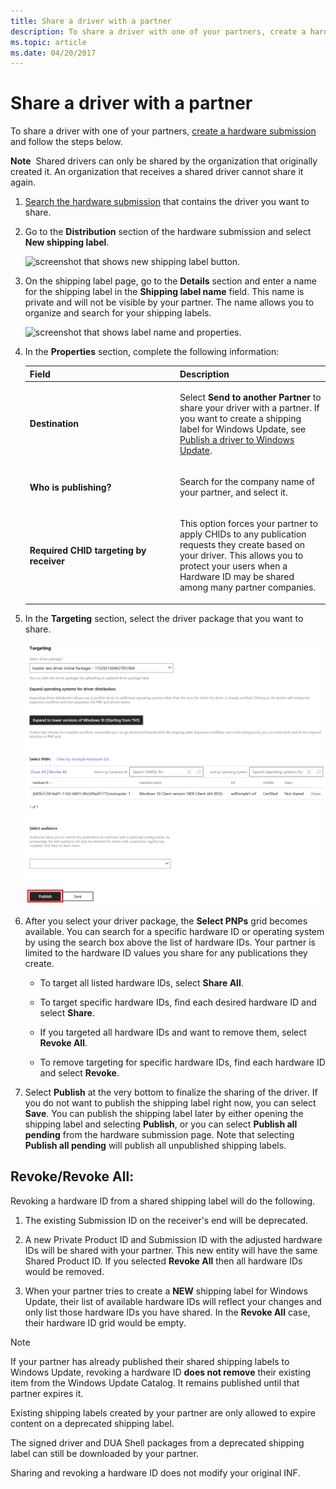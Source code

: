 ```yaml
---
title: Share a driver with a partner
description: To share a driver with one of your partners, create a hardware submission and follow the steps below.
ms.topic: article
ms.date: 04/20/2017
---
```


# Share a driver with a partner


To share a driver with one of your partners, [create a hardware submission](create-a-new-hardware-submission.md) and follow the steps below.

**Note**  Shared drivers can only be shared by the organization that originally created it. An organization that receives a shared driver cannot share it again.

 

1. [Search the hardware submission](hardware-submission-search.md) that contains the driver you want to share.

2. Go to the **Distribution** section of the hardware submission and select **New shipping label**.

   ![screenshot that shows new shipping label button.](images/publish-new-shipping-label.png)

3. On the shipping label page, go to the **Details** section and enter a name for the shipping label in the **Shipping label name** field. This name is private and will not be visible by your partner. The name allows you to organize and search for your shipping labels.

   ![screenshot that shows label name and properties.](images/publish-label-name-share-new.png)

4. In the **Properties** section, complete the following information:

   <table>
   <colgroup>
   <col width="50%" />
   <col width="50%" />
   </colgroup>
   <thead>
   <tr class="header">
   <th>Field</th>
   <th>Description</th>
   </tr>
   </thead>
   <tbody>
   <tr class="odd">
   <td><p><strong>Destination</strong></p></td>
   <td><p>Select <strong>Send to another Partner</strong> to share your driver with a partner. If you want to create a shipping label for Windows Update, see <a href="publish-a-driver-to-windows-update.md" data-raw-source="[Publish a driver to Windows Update](publish-a-driver-to-windows-update.md)">Publish a driver to Windows Update</a>.</p></td>
   </tr>
   <tr class="even">
   <td><p><strong>Who is publishing?</strong></p></td>
   <td><p>Search for the company name of your partner, and select it.</p></td>
   </tr>
   <tr class="odd">
   <td><p><strong>Required CHID targeting by receiver</strong></p></td>
   <td><p>This option forces your partner to apply CHIDs to any publication requests they create based on your driver. This allows you to protect your users when a Hardware ID may be shared among many partner companies.</p></td>
   </tr>
   </tbody>
   </table>
   
5. In the **Targeting** section, select the driver package that you want to share.

   ![screenshot that shows publish targeting settings.](images/publish-targeting-new.png)

6. After you select your driver package, the **Select PNPs** grid becomes available. You can search for a specific hardware ID or operating system by using the search box above the list of hardware IDs.  Your partner is limited to the hardware ID values you share for any publications they create. 

   -   To target all listed hardware IDs, select **Share All**.

   -   To target specific hardware IDs, find each desired hardware ID and select **Share**.

   -   If you targeted all hardware IDs and want to remove them, select **Revoke All**.

   -   To remove targeting for specific hardware IDs, find each hardware ID and select **Revoke**.

7. Select **Publish** at the very bottom to finalize the sharing of the driver. If you do not want to publish the shipping label right now, you can select **Save**. You can publish the shipping label later by either opening the shipping label and selecting **Publish**, or you can select **Publish all pending** from the hardware submission page. Note that selecting **Publish all pending** will publish all unpublished shipping labels.

## <span id="Revoke"></span>Revoke/Revoke All:  

Revoking a hardware ID from a shared shipping label will do the following.

1.  The existing Submission ID on the receiver's end will be deprecated.

2.  A new Private Product ID and Submission ID with the adjusted hardware IDs will be shared with your partner.  This new entity will have the same Shared Product ID.  If you selected **Revoke All** then all hardware IDs would be removed.

3.  When your partner tries to create a **NEW** shipping label for Windows Update, their list of available hardware IDs will reflect your changes and only list those hardware IDs you have shared.  In the **Revoke All** case, their hardware ID grid would be empty.

> [!NOTE]
> If your partner has already published their shared shipping labels to Windows Update, revoking a hardware ID **does not remove** their existing item from the Windows Update Catalog.  It remains published until that partner expires it.
>
> Existing shipping labels created by your partner are only allowed to expire content on a deprecated shipping label.
>
> The signed driver and DUA Shell packages from a deprecated shipping label can still be downloaded by your partner.
>
> Sharing and revoking a hardware ID does not modify your original INF.
